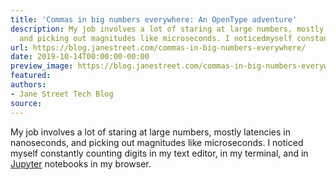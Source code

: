 ```yaml
---
title: 'Commas in big numbers everywhere: An OpenType adventure'
description: My job involves a lot of staring at large numbers, mostly latencies innanoseconds,
  and picking out magnitudes like microseconds. I noticedmyself constantly c...
url: https://blog.janestreet.com/commas-in-big-numbers-everywhere/
date: 2019-10-14T00:00:00-00:00
preview_image: https://blog.janestreet.com/commas-in-big-numbers-everywhere/numderline_header2.png
featured:
authors:
- Jane Street Tech Blog
source:
---
```


<p>My job involves a lot of staring at large numbers, mostly latencies in
nanoseconds, and picking out magnitudes like microseconds. I noticed
myself constantly counting digits in my text editor, in my terminal,
and in <a href="https://jupyter.org/">Jupyter</a> notebooks in my browser.</p>


